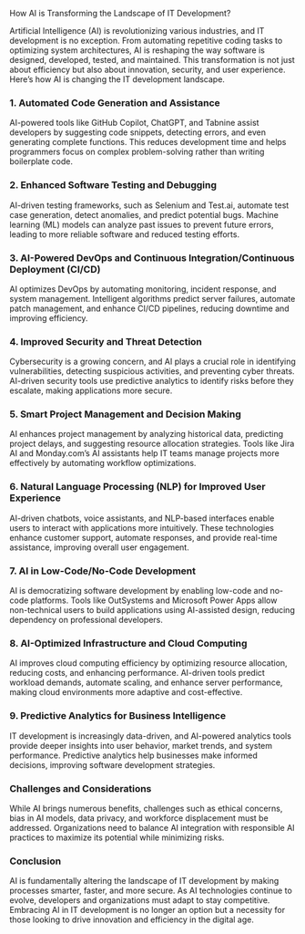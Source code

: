 How AI is Transforming the Landscape of IT Development?

Artificial Intelligence (AI) is revolutionizing various industries, and IT development is no exception. From automating repetitive coding tasks to optimizing system architectures, AI is reshaping the way software is designed, developed, tested, and maintained. This transformation is not just about efficiency but also about innovation, security, and user experience. Here’s how AI is changing the IT development landscape.

### 1. Automated Code Generation and Assistance

AI-powered tools like GitHub Copilot, ChatGPT, and Tabnine assist developers by suggesting code snippets, detecting errors, and even generating complete functions. This reduces development time and helps programmers focus on complex problem-solving rather than writing boilerplate code.

### 2. Enhanced Software Testing and Debugging

AI-driven testing frameworks, such as Selenium and Test.ai, automate test case generation, detect anomalies, and predict potential bugs. Machine learning (ML) models can analyze past issues to prevent future errors, leading to more reliable software and reduced testing efforts.

### 3. AI-Powered DevOps and Continuous Integration/Continuous Deployment (CI/CD)

AI optimizes DevOps by automating monitoring, incident response, and system management. Intelligent algorithms predict server failures, automate patch management, and enhance CI/CD pipelines, reducing downtime and improving efficiency.

### 4. Improved Security and Threat Detection

Cybersecurity is a growing concern, and AI plays a crucial role in identifying vulnerabilities, detecting suspicious activities, and preventing cyber threats. AI-driven security tools use predictive analytics to identify risks before they escalate, making applications more secure.

### 5. Smart Project Management and Decision Making

AI enhances project management by analyzing historical data, predicting project delays, and suggesting resource allocation strategies. Tools like Jira AI and Monday.com’s AI assistants help IT teams manage projects more effectively by automating workflow optimizations.

### 6. Natural Language Processing (NLP) for Improved User Experience

AI-driven chatbots, voice assistants, and NLP-based interfaces enable users to interact with applications more intuitively. These technologies enhance customer support, automate responses, and provide real-time assistance, improving overall user engagement.

### 7. AI in Low-Code/No-Code Development

AI is democratizing software development by enabling low-code and no-code platforms. Tools like OutSystems and Microsoft Power Apps allow non-technical users to build applications using AI-assisted design, reducing dependency on professional developers.

### 8. AI-Optimized Infrastructure and Cloud Computing

AI improves cloud computing efficiency by optimizing resource allocation, reducing costs, and enhancing performance. AI-driven tools predict workload demands, automate scaling, and enhance server performance, making cloud environments more adaptive and cost-effective.

### 9. Predictive Analytics for Business Intelligence

IT development is increasingly data-driven, and AI-powered analytics tools provide deeper insights into user behavior, market trends, and system performance. Predictive analytics help businesses make informed decisions, improving software development strategies.

### Challenges and Considerations

While AI brings numerous benefits, challenges such as ethical concerns, bias in AI models, data privacy, and workforce displacement must be addressed. Organizations need to balance AI integration with responsible AI practices to maximize its potential while minimizing risks.

### Conclusion

AI is fundamentally altering the landscape of IT development by making processes smarter, faster, and more secure. As AI technologies continue to evolve, developers and organizations must adapt to stay competitive. Embracing AI in IT development is no longer an option but a necessity for those looking to drive innovation and efficiency in the digital age.